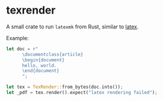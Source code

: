 # texrender

A small crate to run `latexmk` from Rust, similar to [latex](https://pypi.org/project/latex/).

Example:

```rust
let doc = r"
      \documentclass{article}
      \begin{document}
      hello, world.
      \end{document}
      ";

let tex = TexRender::from_bytes(doc.into());
let _pdf = tex.render().expect("latex rendering failed");
```
